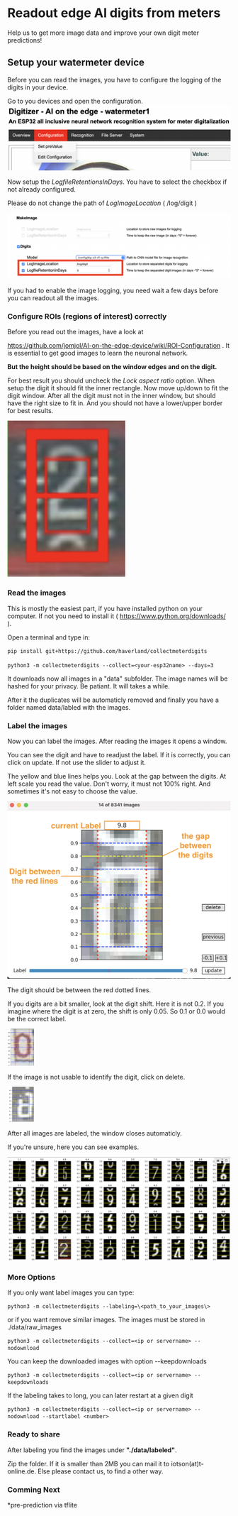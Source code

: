 # Readout edge AI digits from meters

Help us to get more image data and improve your own digit meter predictions!

## Setup your watermeter device

Before you can read the images, you have to configure the logging of the digits in your device.

Go to you devices and open the configuration.
![Goto Configuration](images/Menu-Config.png)

Now setup the *LogfileRetentionsInDays*. You have to select the checkbox if not already configured.

Please do not change the path of *LogImageLocation* ( /log/digit )

![Setup LogfileRetentionInDays](images/Config-Logimages.png)


If you had to enable the image logging, you need wait a few days before you can readout all the images.

### Configure ROIs (regions of interest) correctly

Before you read out the images, have a look at

<https://github.com/jomjol/AI-on-the-edge-device/wiki/ROI-Configuration> . It is essential to get good images to learn the neuronal network.

**But the height should be based on the window edges and on the digit.**

For best result you should uncheck the *Lock aspect ratio* option. When setup the digit it should fit the inner rectangle. Now move up/down to fit the digit window. After all the digit must not in the inner window, but should have the right size to fit in. And you should not have a lower/upper border for best results.

![Setup LogfileRetentionInDays](images/ROI-digit.png)

### Read the images

This is mostly the easiest part, if you have installed python on your computer. If not you need to install it ( <https://www.python.org/downloads/> ).

Open a terminal and type in:

    pip install git+https://github.com/haverland/collectmeterdigits

    python3 -m collectmeterdigits --collect=<your-esp32name> --days=3

It downloads now all images in a "data" subfolder. The image names will be hashed for your privacy.
Be patiant. It will takes a while.

After it the duplicates will be automaticly removed and finally you have a folder named data/labled with the images.

### Label the images

Now you can label the images. After reading the images it opens a window.

You can see the digit and have to readjust the label. If it is correctly, you can click on
update. If not use the slider to adjust it.

The yellow and blue lines helps you. Look at the gap between the digits. At left scale you read the value. Don't worry, it must not 100% right. And sometimes it's not easy to choose the value.

![labeling](images/Labeling3.png)

The digit should be between the red dotted lines.

If you digits are a bit smaller, look at the digit shift. Here it is not 0.2. If you imagine where the digit is at zero, the shift is only 0.05. So 0.1 or 0.0 would be the correct label.

<img src="images/SmallerDigits.png" width="60">

If the image is not usable to identify the digit, click on delete.

<img src="images/BadImage.png" width="60">

After all images are labeled, the window closes automaticly.

If you're unsure, here you can see examples.

![label examples](images/ExampleLables.png)

### More Options

If you only want label images you can type:

    python3 -m collectmeterdigits --labeling=\<path_to_your_images\>

or if you want remove similar images. The images must be stored in ./data/raw_images

    python3 -m collectmeterdigits --collect=<ip or servername> --nodownload

You can keep the downloaded images with option --keepdownloads

    python3 -m collectmeterdigits --collect=<ip or servername> --keepdownloads

If the labeling takes to long, you can later restart at a given digit

    python3 -m collectmeterdigits --collect=<ip or servername> --nodownload --startlabel <number>

### Ready to share

After labeling you find the images under **"./data/labeled"**.

Zip the folder. If it is smaller than 2MB you can mail it to iotson(at)t-online.de. Else please contact us, to find a other way.

### Comming Next

*pre-prediction via tflite
